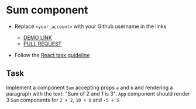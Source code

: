 # Sum component
- Replace `<your_account>` with your Github username in the links

  - [DEMO LINK](https://<your_account>.github.io/react_sum/)
  - [PULL REQUEST](https://github.com/mate-academy/react_sum/pull/<your_number>)

- Follow the [React task guideline](https://github.com/mate-academy/react_task-guideline#react-tasks-guideline)

## Task
Implement a component `Sum` accepting props `a` and `b` and rendering a
paragraph with the text: "Sum of 2 and 1 is 3". `App` component should
render 3 `Sum` components for `2 + 2`, `10 + 0` and `-5 + 5`
